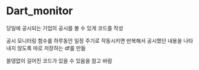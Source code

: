 # Dart_monitor

 
당일에 공시되는 기업의 공시를 볼 수 있게 코드를 작성

공시 모니터링 함수를 하루동안 일정 주기로 작동시키면 반복해서 공시했던 내용을 나타내지 않도록 따로 저장하는 df를 만듦

쓸뎅없이 길어진 코드가 있을 수 있음을 참고 바람
